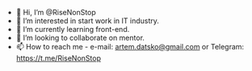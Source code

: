 - 👋 Hi, I’m @RiseNonStop
- 👀 I’m interested in start work in IT industry.
- 🌱 I’m currently learning front-end.
- 💞️ I’m looking to collaborate on mentor.
- 📫 How to reach me - e-mail: artem.datsko@gmail.com or Telegram: https://t.me/RiseNonStop

<!---
RiseNonStop/RiseNonStop is a ✨ special ✨ repository because its `README.md` (this file) appears on your GitHub profile.
You can click the Preview link to take a look at your changes.
--->
